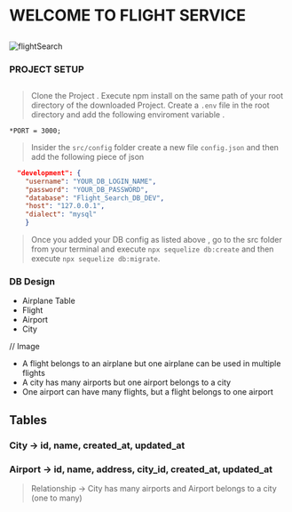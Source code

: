 # WELCOME TO FLIGHT SERVICE 
##
![flightSearch](https://previews.123rf.com/images/visivasnc/visivasnc1710/visivasnc171000047/87935861-booking-and-search-flight-ticket-air-travel-trip-vacation-concept-banner-web-template-.jpg)
### PROJECT SETUP
##

> Clone the Project .
> Execute npm install on the same path of your root directory of the downloaded Project.
>Create a `.env` file in the root directory and add the following enviroment variable .

    *PORT = 3000;
> Insider the `src/config` folder create a new file `config.json` and then add the following piece of json
```json
  "development": {
    "username": "YOUR_DB_LOGIN_NAME",
    "password": "YOUR_DB_PASSWORD",
    "database": "Flight_Search_DB_DEV",
    "host": "127.0.0.1",
    "dialect": "mysql"
    }
```
> Once you added your DB config as listed above , go to the src folder from your terminal and execute `npx sequelize db:create` and then execute `npx sequelize db:migrate`.

### DB Design

  - Airplane Table
  - Flight
  - Airport
  - City 


// Image

  - A flight belongs to an airplane but one airplane can be used in multiple flights
  - A city has many airports but one airport belongs to a city
  - One airport can have many flights, but a flight belongs to one airport


  
## Tables

### City -> id, name, created_at, updated_at
### Airport -> id, name, address, city_id, created_at, updated_at

> Relationship -> City has many airports and Airport belongs to a city (one to many)



